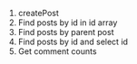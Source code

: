 1. createPost
2. Find posts by id in id array
3. Find posts by parent post
4. Find posts by id and select id
5. Get comment counts